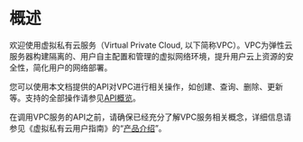 # 概述<a name="zh-cn_topic_0173364201"></a>

欢迎使用虚拟私有云服务（Virtual Private Cloud, 以下简称VPC）。VPC为弹性云服务器构建隔离的、用户自主配置和管理的虚拟网络环境，提升用户云上资源的安全性，简化用户的网络部署。

您可以使用本文档提供的API对VPC进行相关操作，如创建、查询、删除、更新等。支持的全部操作请参见[API概览](API概览.md)。

在调用VPC服务的API之前，请确保已经充分了解VPC服务相关概念，详细信息请参见《虚拟私有云用户指南》的“[产品介绍](https://support.huaweicloud.com/productdesc-vpc/zh-cn_topic_0013748729.html)”。

